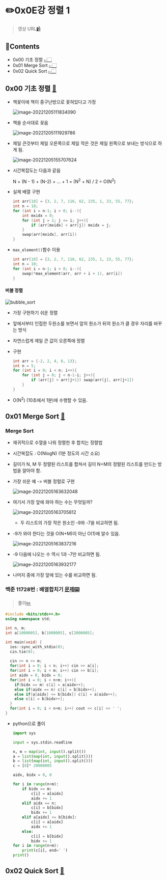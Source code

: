 # ✏️0x0E강 정렬 1

> 영상 URL[📹](https://youtu.be/59fZkZO0Bo4)

## 📑Contents<a id='contents'></a>

* 0x00 기초 정렬 [👉🏻](#0x00)
* 0x01 Merge Sort [👉🏻](#0x01)
* 0x02 Quick Sort [👉🏻](#0x02)

## 0x00 기초 정렬 [📑](#contents)<a id='0x00'></a>

* 책꽃이에 책이 중구난방으로 꽃혀있다고 가정

  ![image-20221205111834090](images/image-20221205111834090.png)

* 책을 순서대로 꽂음

  ![image-20221205111929786](images/image-20221205111929786.png)

* 제일 큰것부터 제일 오른쪽으로 제일 작은 것은 제일 왼쪽으로 보내는 방식으로 하게 됨.

  ![image-20221205155707624](images/image-20221205155707624.png)

* 시간복잡도는 다음과 같음

  N + (N - 1) + (N-2) + ... + 1 = (N<sup>2</sup> + N) / 2 = O(N<sup>2</sup>)

* 실제 배열 구현

  ```c++
  int arr[10] = {3, 2, 7, 116, 62, 235, 1, 23, 55, 77};
  int n = 10;
  for (int i = n-1; i > 0; i--){
      int mxidx = 0;
      for (int j = 1; j <= i; j++){
          if (arr[mxidx] < arr[j]) mxidx = j;
      }
      swap(arr[mxidx], arr[i])
  }
  ```

* `max_element()`함수 이용

  ```c++
  int arr[10] = {3, 2, 7, 116, 62, 235, 1, 23, 55, 77};
  int n = 10;
  for (int i = n-1; i > 0; i--){
      swap(*max_element(arr, arr + i + 1), arr[i])
  }
  ```

#### 버블 정렬

![bubble_sort](images/bubble_sort.gif)

* 가장 구현하기 쉬운 정렬
* 앞에서부터 인접한 두원소를 보면서 앞의 원소가 뒤의 원소가 클 경우 자리를 바꾸는 방식

* 자연스럽게 제일 큰 값이 오른쪽에 정렬

* 구현

  ```c++
  int arr = {-2, 2, 4, 6, 13};
  int n = 5;
  for (int i = 0; i < n; i++){
      for (int j = 0; j < n-1-i; j++){
          if (arr[j] > arr[j+1]) swap(arr[j], arr[j+1])
      }
  }
  ```

* O(N<sup>2</sup>) (10초에서 1분)에 수행할 수 있음.

## 0x01 Merge Sort [📑](#contents)<a id='0x01'></a>

### Merge Sort

* 재귀적으로 수열을 나워 정렬한 후 합치는 정렬법

* 시간복잡도 : O(NlogN) (1분 정도의 시간 소요)

* 길이가 N, M 두 정렬된 리스트를 합쳐서 길이 N+M의 정렬된 리스트를 만드는 방법을 알아야 함.

* 가장 쉬운 예 -> 버블 정렬로 구현

  ![image-20221205163632048](images/image-20221205163632048.png)

* 여기서 가장 앞에 와야 하는 수는 무엇일까?

  ![image-20221205163705812](images/image-20221205163705812.png)

  * 두 리스트의 가장 작은 원소인 -9와 -7을 비교하면 됨.

* -9가 와야 한다는 것을 O(N+M)이 아닌 O(1)에 알수 있음.

  ![image-20221205163837216](images/image-20221205163837216.png)

* -9 다음에 나오는 수 역시 1과 -7만 비교하면 됨.

  ![image-20221205163932177](images/image-20221205163932177.png)

* 나머지 중에 가장 앞에 있는 수를 비교하면 됨.

### 백준 11728번 : 배열합치기 [문제⌨️](https://www.acmicpc.net/problem/11728)

> 풀이[✏️](../acmicpc/11728/11728.md)

```c++
#include <bits/stdc++.h>
using namespace std;

int n, m;
int a[1000005], b[1000005], c[2000005];

int main(void) {
  ios::sync_with_stdio(0);
  cin.tie(0);
  
  cin >> n >> m;
  for(int i = 0; i < n; i++) cin >> a[i];
  for(int i = 0; i < m; i++) cin >> b[i];
  int aidx = 0, bidx = 0;
  for(int i = 0; i < n+m; i++){
    if(bidx == m) c[i] = a[aidx++];
    else if(aidx == n) c[i] = b[bidx++];
    else if(a[aidx] <= b[bidx]) c[i] = a[aidx++];
    else c[i] = b[bidx++]; 
  }
  for(int i = 0; i < n+m; i++) cout << c[i] << ' ';
}
```

* python으로 풀이

  ```python
  import sys
  
  input = sys.stdin.readline
  
  n, m = map(int, input().split())
  a = list(map(int, input().split()))
  b = list(map(int, input().split()))
  c = [0]* 20000005
  
  aidx, bidx = 0, 0
  
  for i in range(n+m):
      if bidx == m:
          c[i] = a[aidx]
          aidx += 1
      elif aidx == n:
          c[i] = b[bidx]
          bidx += 1
      elif a[aidx] <= b[bidx]:
          c[i] = a[aidx]
          aidx += 1
      else:
          c[i] = b[bidx]
          bidx += 1
  for i in range(n+m):
      print(c[i], end=' ')
  print()
  ```

  



## 0x02 Quick Sort [📑](#contents)<a id='0x02'></a>